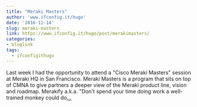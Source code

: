 ```yaml
---
title: "Meraki Masters"
author: 'www.ifconfig.it/hugo'
date: '2016-11-14'
slug: meraki-masters
link: https://www.ifconfig.it/hugo/post/merakimasters/
categories:
- bloglink
tags:
  - ifconfigithugo
---
```


Last week I had the opportunity to attend a "Cisco Meraki Masters" session at Meraki HQ in San Francisco. Meraki Masters is a program that sits on top of CMNA to give partners a deeper view of the Meraki product line, vision and roadmap. Merakify a.k.a. "Don't spend your time doing work a well-trained monkey could do[... <i class="fas fa-external-link-alt"></i>](https://www.ifconfig.it/hugo/post/merakimasters/)

